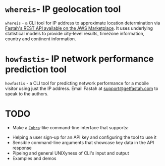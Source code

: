 # `whereis`- IP geolocation tool
`whereis` - a CLI tool for IP address to approximate location determination via [Fastah's REST API available on the AWS Marketplace](https://aws.amazon.com/marketplace/pp/B084VR96P3). It uses underlying statistical models to provide city-level results, timezone information, country and continent information. 

# `howfastis`- IP network performance prediction tool
`howfastis` - a CLI tool for predicting network performance for a mobile visitor using just the IP address. Email Fastah at support@getfastah.com to speak to the authors.

# TODO
- Make a [`Cobra`](https://github.com/spf13/cobra)-like command-line interface that supports: 
* Helping a user sign-up for an API key and configuring the tool to use it
* Sensible command-line arguments that showcase key data in the API response
* Pipeing and general UNIXyness of CLI's input and output
* Examples and demos
